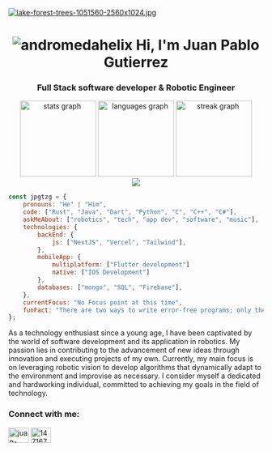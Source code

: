 [![lake-forest-trees-1051560-2560x1024.jpg](https://i.postimg.cc/tC0gfwfv/lake-forest-trees-1051560-2560x1024.jpg)](https://postimg.cc/rzJcRnq5)

<h1 align="center" display="flex"> <img src="https://komarev.com/ghpvc/?username=andromedahelix&label=Profile%20views&color=0e75b6&style=flat" alt="andromedahelix" /> Hi, I'm Juan Pablo Gutierrez</h1>
<h3 align="center">Full Stack software developer & Robotic Engineer</h3>

<div align="center">
  <img src="https://github-readme-stats.vercel.app/api?username=jpgtzg&hide_title=false&hide_rank=false&show_icons=true&include_all_commits=true&count_private=true&disable_animations=false&theme=transparent&locale=en&hide_border=false&order=1" height="150" alt="stats graph"  />
  <img src="https://github-readme-stats.vercel.app/api/top-langs?username=jpgtzg&locale=en&hide_title=false&layout=compact&card_width=320&langs_count=5&theme=transparent&hide_border=false&order=2" height="150" alt="languages graph"  />
  <img src="https://streak-stats.demolab.com?user=jpgtzg&locale=en&mode=daily&theme=transparent&hide_border=false&border_radius=5&order=3" height="150" alt="streak graph"  />
</div>

<div align="center">
        <img src = "https://quotes-github-readme.vercel.app/api?type=vertical&theme=algolia&border=true"/>
</div>

```javascript
const jpgtzg = {
    pronouns: "He" | "Him",
    code: ["Rust", "Java", "Dart", "Python", "C", "C++", "C#"],
    askMeAbout: ["robotics", "tech", "app dev", "software", "music"],
    technologies: {
        backEnd: {
            js: ["NextJS", "Vercel", "Tailwind"],
        },
        mobileApp: {
            multiplatform: ["Flutter development"]
            native: ["IOS Development"] 
        },
        databases: ["mongo", "SQL", "Firebase"],
    },
    currentFocus: "No Focus point at this time",
    funFact: "There are two ways to write error-free programs; only the third one works"
};
```

  As a technology enthusiast since a young age, I have been captivated by the world of software development and its application in robotics. My passion lies in contributing to the advancement of new ideas through innovation and executing projects of my own. Currently, my main focus is on leveraging robotic vision to develop algorithms that dynamically adapt to the environment and improvise as necessary. I consider myself a dedicated and hardworking individual, committed to achieving my goals in the field of technology.

<h3 align="left">Connect with me:</h3>
<p align="left">
<a href="https://linkedin.com/in/juan-pablo-gutiérrez-garcía-68609023b" target="blank"><img align="center" src="https://raw.githubusercontent.com/rahuldkjain/github-profile-readme-generator/master/src/images/icons/Social/linked-in-alt.svg" alt="juan-pablo-gutiérrez-garcía-68609023b" height="30" width="40" /></a>
<a href="https://stackoverflow.com/users/14716720" target="blank"><img align="center" src="https://raw.githubusercontent.com/rahuldkjain/github-profile-readme-generator/master/src/images/icons/Social/stack-overflow.svg" alt="14716720" height="30" width="40" /></a>
</p>
